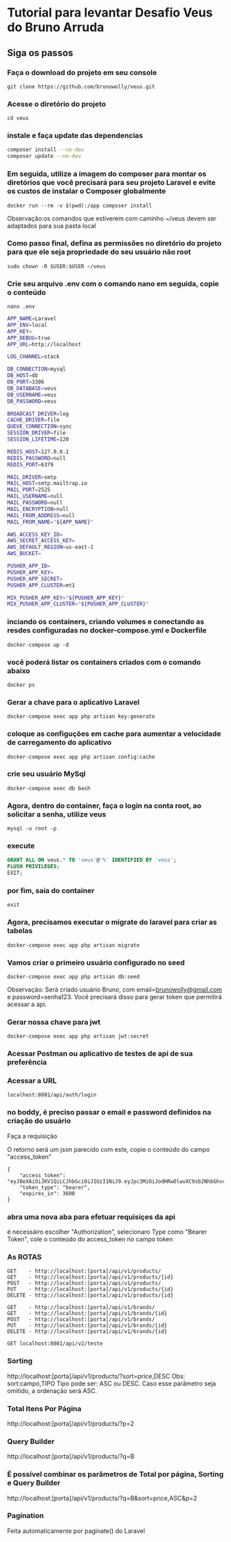 
# Tutorial para levantar Desafio Veus do Bruno Arruda

## Siga os passos

### Faça o download do projeto em seu console

```git clone https://github.com/brunowolly/veus.git```

### Acesse o diretório do projeto

```cd veus```

### instale e faça update das dependencias

```bash
composer install --no-dev
composer update --no-dev
```

### Em seguida, utilize a imagem do composer para montar os diretórios que você precisará para seu projeto Laravel e evite os custos de instalar o Composer globalmente

```docker run --rm -v $(pwd):/app composer install```

Observação:os comandos que estiverem com caminho ~/veus devem ser adaptados para sua pasta local

### Como passo final, defina as permissões no diretório do projeto para que ele seja propriedade do seu usuário não root

```sudo chown -R $USER:$USER ~/veus```

### Crie seu arquivo .env com o comando nano em seguida, copie o conteúdo 
```nano .env```
``` bash
APP_NAME=Laravel
APP_ENV=local
APP_KEY=
APP_DEBUG=true
APP_URL=http://localhost

LOG_CHANNEL=stack

DB_CONNECTION=mysql
DB_HOST=db
DB_PORT=3306
DB_DATABASE=veus
DB_USERNAME=veus
DB_PASSWORD=veus

BROADCAST_DRIVER=log
CACHE_DRIVER=file
QUEUE_CONNECTION=sync
SESSION_DRIVER=file
SESSION_LIFETIME=120

REDIS_HOST=127.0.0.1
REDIS_PASSWORD=null
REDIS_PORT=6379

MAIL_DRIVER=smtp
MAIL_HOST=smtp.mailtrap.io
MAIL_PORT=2525
MAIL_USERNAME=null
MAIL_PASSWORD=null
MAIL_ENCRYPTION=null
MAIL_FROM_ADDRESS=null
MAIL_FROM_NAME="${APP_NAME}"

AWS_ACCESS_KEY_ID=
AWS_SECRET_ACCESS_KEY=
AWS_DEFAULT_REGION=us-east-1
AWS_BUCKET=

PUSHER_APP_ID=
PUSHER_APP_KEY=
PUSHER_APP_SECRET=
PUSHER_APP_CLUSTER=mt1

MIX_PUSHER_APP_KEY="${PUSHER_APP_KEY}"
MIX_PUSHER_APP_CLUSTER="${PUSHER_APP_CLUSTER}"
```

### inciando os containers, criando volumes e conectando as resdes configuradas no docker-compose.yml e Dockerfile

```docker-compose up -d```

### você poderá listar os containers criados com o comando abaixo

```docker ps```

### Gerar a chave para o aplicativo Laravel

```docker-compose exec app php artisan key:generate```

### coloque as configuções em cache para aumentar a velocidade de carregamento do aplicativo

```docker-compose exec app php artisan config:cache```

### crie seu usuário MySql

```docker-compose exec db bash```

### Agora, dentro do container, faça o login na conta root, ao solicitar a senha, utilize veus

```mysql -u root -p```

### execute

```sql
GRANT ALL ON veus.* TO 'veus'@'%' IDENTIFIED BY 'veus';
FLUSH PRIVILEGES;
EXIT;
```

### por fim, saia do container

```exit```

### Agora, precisamos executar o migrate do laravel para criar as tabelas

```docker-compose exec app php artisan migrate```

### Vamos criar o primeiro usuário configurado no seed

```docker-compose exec app php artisan db:seed```

Observação:
Será criado usuário Bruno, com email=brunowolly@gmail.com e password=senha123. Você precisará disso para gerar token que permitirá acessar a api.

### Gerar nossa chave para jwt

```docker-compose exec app php artisan jwt:secret```

### Acessar Postman ou aplicativo de testes de api de sua preferência

### Acessar a URL
```localhost:8081/api/auth/login```

### no boddy, é preciso passar o email e password definidos na criação do usuário
Faça a requisição

O retorno será um json parecido com este, copie o conteúdo do campo "access_token"
```
{
    "access_token": "eyJ0eXAiOiJKV1QiLCJhbGciOiJIUzI1NiJ9.eyJpc3MiOiJodHRwOlwvXC9sb2NhbGhvc3Q6ODA4MVwvYXBpXC9hdXRoXC9sb2dpbiIsImlhdCI6MTU4MjM0OTgyMywiZXhwIjoxNTgyMzUzNDIzLCJuYmYiOjE1ODIzNDk4MjMsImp0aSI6IkFMRktheWN1MzRsYzJkYTUiLCJzdWIiOjEsInBydiI6Ijg3ZTBhZjFlZjlmZDE1ODEyZmRlYzk3MTUzYTE0ZTBiMDQ3NTQ2YWEifQ.Ka2VTnmGs_vimvMVB_AKmWZDASjb8R1m8846__Lf7po",
    "token_type": "bearer",
    "expires_in": 3600
}
```

### abra uma nova aba para efetuar requisiçes da api
é necessáiro escolher "Authorization", selecionaro Type como "Bearer Token", cole o conteúdo do access_token no campo token

### As ROTAS

```
GET    - http://localhost:[porta]/api/v1/products/
GET    - http://localhost:[porta]/api/v1/products/{id}
POST   - http://localhost:[porta]/api/v1/products/
PUT    - http://localhost:[porta]/api/v1/products/{id}
DELETE - http://localhost:[porta]/api/v1/products/{id}

GET    - http://localhost:[porta]/api/v1/brands/
GET    - http://localhost:[porta]/api/v1/brands/{id}
POST   - http://localhost:[porta]/api/v1/brands/
PUT    - http://localhost:[porta]/api/v1/brands/{id}
DELETE - http://localhost:[porta]/api/v1/brands/{id}

GET localhost:8081/api/v2/teste

```

### Sorting

http://localhost:[porta]/api/v1/products/?sort=price,DESC
Obs: sort:campo,TIPO
Tipo pode ser: ASC ou DESC. Caso esse parâmetro seja omitido, a ordenação será ASC.

### Total Itens Por Página

http://localhost:[porta]/api/v1/products/?p=2

### Query Builder

http://localhost:[porta]/api/v1/products/?q=B

### É possível combinar os parâmetros de Total por página, Sorting e Query Builder

http://localhost:[porta]/api/v1/products/?q=B&sort=price,ASC&p=2

### Pagination

Feita automaticamente por paginate() do Laravel



